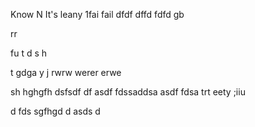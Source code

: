 Know
N
It's leany 
1fai
 fail
dfdf
dffd
fdfd
gb

rr

fu
t
d
s
h


t
gdga
y
j
rwrw
werer
erwe

sh
hghgfh
dsfsdf
df
asdf
fdssaddsa
asdf
fdsa
trt
eety
;iiu

d
fds
sgfhgd
d
asds
d



